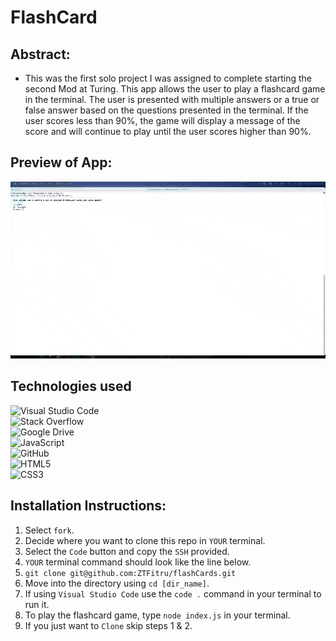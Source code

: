 
# FlashCard  

## Abstract:

- This was the first solo project I was assigned to complete starting the second Mod at Turing. This app allows the user to play a flashcard game in the terminal. The user is presented with multiple answers or a true or false answer based on the questions presented in the terminal. If the user scores less than 90%, the game will display a message of the score and will continue to play until the user scores higher than 90%.

## Preview of App:

![flashCard](assets/flashCard.gif)

## Technologies used
![Visual Studio Code](https://img.shields.io/badge/Visual%20Studio%20Code-0078d7.svg?style=for-the-badge&logo=visual-studio-code&logoColor=white)
<br>
![Stack Overflow](https://img.shields.io/badge/-Stackoverflow-FE7A16?style=for-the-badge&logo=stack-overflow&logoColor=white)
<br>
![Google Drive](https://img.shields.io/badge/Google%20Drive-4285F4?style=for-the-badge&logo=googledrive&logoColor=white)
<br>
![JavaScript](https://img.shields.io/badge/javascript-%23323330.svg?style=for-the-badge&logo=javascript&logoColor=%23F7DF1E)
<br>
![GitHub](https://img.shields.io/badge/github-%23121011.svg?style=for-the-badge&logo=github&logoColor=white)
<br>
![HTML5](https://img.shields.io/badge/html5-%23E34F26.svg?style=for-the-badge&logo=html5&logoColor=white)
<br>
![CSS3](https://img.shields.io/badge/css3-%231572B6.svg?style=for-the-badge&logo=css3&logoColor=white)

## Installation Instructions:

1. Select `fork`.
2. Decide where you want to clone this repo in `YOUR` terminal.
3. Select the `Code` button and copy the `SSH` provided.
4. `YOUR` terminal command should look like the line below.
5. `git clone git@github.com:ZTFitru/flashCards.git`
6. Move into the directory using `cd [dir_name]`.
7. If using `Visual Studio Code` use the `code .` command in your terminal to run it.
8. To play the flashcard game, type `node index.js` in your terminal.
9. If you just want to `Clone` skip steps 1 & 2.